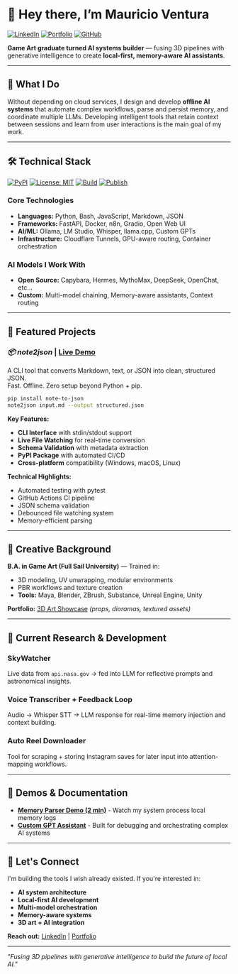 # 👋 Hey there, I’m Mauricio Ventura
<!-- Badges: consistent style / colors -->
[![LinkedIn](https://img.shields.io/badge/LinkedIn-Connect-blue?style=flat&logo=linkedin)](https://linkedin.com/in/mauricio-ventura-52a14425a)
[![Portfolio](https://img.shields.io/badge/Portfolio-3D%20Art-red?style=flat&logo=google-drive)](https://drive.google.com/drive/folders/1dkPJfTs0yhIqHl96e7kushHLTKjZIwOc)
[![GitHub](https://img.shields.io/badge/GitHub-Follow-black?style=flat&logo=github)](https://github.com/Mugiwara555343)



**Game Art graduate turned AI systems builder** — fusing 3D pipelines with generative intelligence to create **local-first, memory-aware AI assistants**.

---

## 🎯 What I Do

Without depending on cloud services, I design and develop **offline AI systems** that automate complex workflows, parse and persist memory, and coordinate multiple LLMs. Developing intelligent tools that retain context between sessions and learn from user interactions is the main goal of my work.

---

## 🛠️ Technical Stack
[![PyPI](https://img.shields.io/pypi/v/note-to-json?logo=pypi&label=pypi)](https://pypi.org/project/note-to-json/)
[![License: MIT](https://img.shields.io/badge/License-MIT-yellow.svg?logo=github)](https://opensource.org/licenses/MIT)
[![Build](https://img.shields.io/github/actions/workflow/status/Mugiwara555343/note-to-json-demo/python-ci.yml?branch=main&logo=github&label=build)](#)
[![Publish](https://github.com/Mugiwara555343/note2json/actions/workflows/publish.yml/badge.svg)](https://github.com/Mugiwara555343/note2json/actions/workflows/publish.yml)

### **Core Technologies**
- **Languages:** Python, Bash, JavaScript, Markdown, JSON
- **Frameworks:** FastAPI, Docker, n8n, Gradio, Open Web UI
- **AI/ML:** Ollama, LM Studio, Whisper, llama.cpp, Custom GPTs
- **Infrastructure:** Cloudflare Tunnels, GPU-aware routing, Container orchestration

### **AI Models I Work With**
- **Open Source:** Capybara, Hermes, MythoMax, DeepSeek, OpenChat, etc...
- **Custom:** Multi-model chaining, Memory-aware assistants, Context routing

---

## 🚀 Featured Projects

### ***📦 note2json*** | [Live Demo](https://github.com/Mugiwara555343/note-to-json-demo)
A CLI tool that converts Markdown, text, or JSON into clean, structured JSON.  
Fast. Offline. Zero setup beyond Python + pip.
```bash
pip install note-to-json
note2json input.md --output structured.json
```

**Key Features:**
- **CLI Interface** with stdin/stdout support
- **Live File Watching** for real-time conversion
- **Schema Validation** with metadata extraction
- **PyPI Package** with automated CI/CD
- **Cross-platform** compatibility (Windows, macOS, Linux)

**Technical Highlights:**
- Automated testing with pytest
- GitHub Actions CI pipeline
- JSON schema validation
- Debounced file watching system
- Memory-efficient parsing

---

## 🎨 Creative Background

**B.A. in Game Art (Full Sail University)** — Trained in:
- 3D modeling, UV unwrapping, modular environments
- PBR workflows and texture creation
- **Tools:** Maya, Blender, ZBrush, Substance, Unreal Engine, Unity

**Portfolio:** [3D Art Showcase](https://github.com/Mugiwara555343/3d-showcase) *(props, dioramas, textured assets)*

---

## 🔬 Current Research & Development

### **SkyWatcher**
Live data from `api.nasa.gov` → fed into LLM for reflective prompts and astronomical insights.

### **Voice Transcriber + Feedback Loop**
Audio → Whisper STT → LLM response for real-time memory injection and context building.

### **Auto Reel Downloader**
Tool for scraping + storing Instagram saves for later input into attention-mapping workflows.

---

## 🎥 Demos & Documentation

- **[Memory Parser Demo (2 min)](https://www.youtube.com/watch?v=XArldnlAzNk&list=PLJZZVgAZEPgRKOkU9iObWylXccGp8RQKH&index=1)** - Watch my system process local memory logs
- **[Custom GPT Assistant](https://chatgpt.com/g/g-686d56d1a8048191bd32fdb5704d2eb4-memoryarchitect-gpt)** - Built for debugging and orchestrating complex AI systems

---

## 💬 Let's Connect

I'm building the tools I wish already existed. If you're interested in:
- **AI system architecture**
- **Local-first AI development**
- **Multi-model orchestration**
- **Memory-aware systems**
- **3D art + AI integration**

**Reach out:** [LinkedIn](https://linkedin.com/in/mauricio-ventura-52a14425a) | [Portfolio](https://drive.google.com/drive/folders/1dkPJfTs0yhIqHl96e7kushHLTKjZIwOc)

---

*"Fusing 3D pipelines with generative intelligence to build the future of local AI."*
